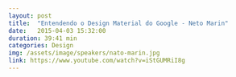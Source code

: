 ```yaml
---
layout: post
title:  "Entendendo o Design Material do Google - Neto Marin"
date:   2015-04-03 15:32:00
duration: 39:41 min
categories: Design
img: /assets/image/speakers/nato-marin.jpg
link: https://www.youtube.com/watch?v=iStGUMRiI8g
---
```

